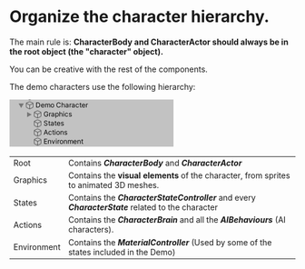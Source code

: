 # Organize the character hierarchy.

The main rule is: **CharacterBody and CharacterActor should always be in the root object \(the "character" object\).**

You can be creative with the rest of the components.

The demo characters use the following hierarchy:

![](../../.gitbook/assets/imagen%20%2837%29.png)

|  |  |
| :--- | :--- |
| Root | Contains _**CharacterBody**_ and _**CharacterActor**_ |
| Graphics | Contains the **visual elements** of the character, from sprites to animated 3D meshes. |
| States | Contains the _**CharacterStateController**_ and every _**CharacterState**_ related to the character |
| Actions | Contains the _**CharacterBrain**_ and all the _**AIBehaviours**_ \(AI characters\). |
| Environment | Contains the _**MaterialController**_ \(Used by some of the states included in the Demo\) |



